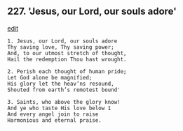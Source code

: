 
## 227.  'Jesus, our Lord, our souls adore'
[edit](https://docs.google.com/document/d/1lk055HZS_2lpUAXr3iRkrDaNfevd9uqQ/edit?mode=html)



    1. Jesus, our Lord, our souls adore 
    Thy saving love, Thy saving power;
    And, to our utmost stretch of thought, 
    Hail the redemption Thou hast wrought.

    2. Perish each thought of human pride;
    Let God alone be magnified;
    His glory let the heav’ns resound, 
    Shouted from earth’s remotest bound'

    3. Saints, who above the glory know!
    And ye who taste His love below 1 
    And every angel join to raise 
    Harmonious and eternal praise.
